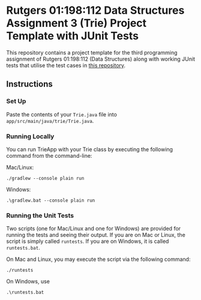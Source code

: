 # Rutgers 01:198:112 Data Structures Assignment 3 (Trie) Project Template with JUnit Tests

This repository contains a project template for the third programming assignment of
Rutgers 01:198:112 (Data Structures) along with working JUnit tests that utilise the test
cases in [this repository](https://github.com/USMC1941/CS112-Rutgers/blob/master/Assignments/Trie/Trie-Test-Cases.md).

## Instructions

### Set Up

Paste the contents of your `Trie.java` file into `app/src/main/java/trie/Trie.java`.

### Running Locally

You can run TrieApp with your Trie class by executing the following command from the command-line:

Mac/Linux:
```
./gradlew --console plain run
```

Windows:
```
.\gradlew.bat --console plain run
```

### Running the Unit Tests

Two scripts (one for Mac/Linux and one for Windows) are provided for running the tests and seeing their output. If
you are on Mac or Linux, the script is simply called `runtests`. If you are on Windows, it is called `runtests.bat`.

On Mac and Linux, you may execute the script via the following command:
```
./runtests
```

On Windows, use
```
.\runtests.bat
```
